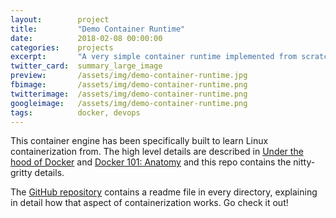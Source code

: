 ```yaml
---
layout:        project
title:         "Demo Container Runtime"
date:          2018-02-08 00:00:00
categories:    projects
excerpt:       "A very simple container runtime implemented from scratch in C for educational purposes."
twitter_card:  summary_large_image
preview:       /assets/img/demo-container-runtime.jpg
fbimage:       /assets/img/demo-container-runtime.png
twitterimage:  /assets/img/demo-container-runtime.png
googleimage:   /assets/img/demo-container-runtime.png
tags:          docker, devops
---
```


This container engine has been specifically built to learn Linux containerization from. The high level details are
described in [Under the hood of Docker](/blog/under-the-hood-of-docker) and
[Docker 101: Anatomy](/blog/docker-101-anatomy) and this repo contains the nitty-gritty details.

The [GitHub repository](https://github.com/janoszen/demo-container-runtime) contains a readme file in every directory,
explaining in detail how that aspect of containerization works. Go check it out!
